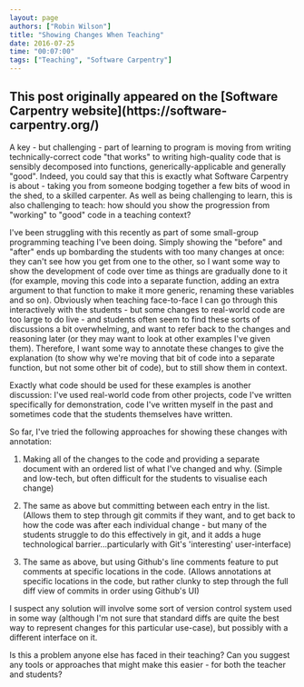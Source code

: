 ```yaml
---
layout: page
authors: ["Robin Wilson"]
title: "Showing Changes When Teaching"
date: 2016-07-25
time: "00:07:00"
tags: ["Teaching", "Software Carpentry"]
---
```


<h2>This post originally appeared on the [Software Carpentry website](https://software-carpentry.org/)</h2>

A key - but challenging - part of learning to program is moving from
writing technically-correct code "that works" to writing high-quality
code that is sensibly decomposed into functions,
generically-applicable and generally "good". Indeed, you could say
that this is exactly what Software Carpentry is about - taking you
from someone bodging together a few bits of wood in the shed, to a
skilled carpenter. As well as being challenging to learn, this is also
challenging to teach: how should you show the progression from
"working" to "good" code in a teaching context?

I've been struggling with this recently as part of some small-group
programming teaching I've been doing. Simply showing the "before" and
"after" ends up bombarding the students with too many changes at once:
they can't see how you get from one to the other, so I want some way
to show the development of code over time as things are gradually done
to it (for example, moving this code into a separate function, adding
an extra argument to that function to make it more generic, renaming
these variables and so on). Obviously when teaching face-to-face I can
go through this interactively with the students - but some changes to
real-world code are too large to do live - and students often seem to
find these sorts of discussions a bit overwhelming, and want to refer
back to the changes and reasoning later (or they may want to look at
other examples I've given them). Therefore, I want some way to
annotate these changes to give the explanation (to show why we're
moving that bit of code into a separate function, but not some other
bit of code), but to still show them in context.

Exactly what code should be used for these examples is another
discussion: I've used real-world code from other projects, code I've
written specifically for demonstration, code I've written myself in
the past and sometimes code that the students themselves have written.

So far, I've tried the following approaches for showing these changes
with annotation:

1. Making all of the changes to the code and providing a separate
   document with an ordered list of what I've changed and why.
   (Simple and low-tech, but often difficult for the students to
   visualise each change)

2. The same as above but committing between each entry in the list.
   (Allows them to step through git commits if they want, and to get
   back to how the code was after each individual change - but many of
   the students struggle to do this effectively in git, and it adds a
   huge technological barrier...particularly with Git's 'interesting'
   user-interface)

3. The same as above, but using Github's line comments feature to put
   comments at specific locations in the code.  (Allows annotations at
   specific locations in the code, but rather clunky to step through
   the full diff view of commits in order using Github's UI)

I suspect any solution will involve some sort of version control
system used in some way (although I'm not sure that standard diffs are
quite the best way to represent changes for this particular use-case),
but possibly with a different interface on it.

Is this a problem anyone else has faced in their teaching? Can you
suggest any tools or approaches that might make this easier - for both
the teacher and students?
